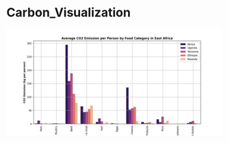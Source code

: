 # Carbon_Visualization

![image](https://github.com/Faith-Mueni/Carbon_Visualization/blob/main/Images/Average%20CO2%20Emission%20per%20Person%20by%20Food%20Category%20in%20East%20Africa%20(1).png)
